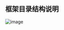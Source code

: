 ## 框架目录结构说明

![image](https://github.com/linmingdao/v-bonjure/blob/doc/assets/framework_overview.png)
